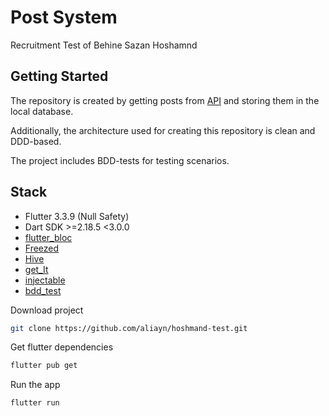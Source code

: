 # Post System

Recruitment Test of Behine Sazan Hoshamnd

## Getting Started


The repository is created by getting posts from [API](https://jsonplaceholder.typicode.com/posts) and storing them in the local database.

Additionally, the architecture used for creating this repository is clean and DDD-based.

The project includes BDD-tests for testing scenarios.


## Stack
- Flutter 3.3.9 (Null Safety)
- Dart SDK >=2.18.5 <3.0.0
- [flutter_bloc](https://pub.dev/packages/flutter_bloc)
- [Freezed](https://pub.dev/packages/freezed)
- [Hive](https://pub.dev/packages/hive)
- [get_It](https://pub.dev/packages/get_it)
- [injectable](https://pub.dev/packages/injectable)
- [bdd_test](https://pub.dev/packages/bdd_widget_test)

Download project
```bash
git clone https://github.com/aliayn/hoshmand-test.git
```

Get flutter dependencies
```bash
flutter pub get
```

Run the app
```bash
flutter run
```